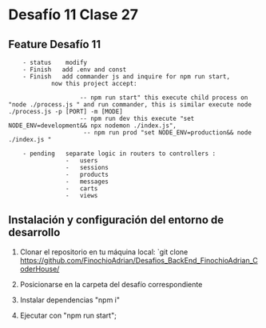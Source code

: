 # Desafío 11 Clase 27

## Feature Desafío 11

        - status    modify
        - Finish   add .env and const
        - Finish   add commander js and inquire for npm run start,
                now this project accept:
                
                        -- npm run start" this execute child process on "node ./process.js " and run commander, this is similar execute node ./process.js -p [PORT] -m [MODE]
                        -- npm run dev this execute "set NODE_ENV=development&& npx nodemon ./index.js",
                         -- npm run prod "set NODE_ENV=production&& node ./index.js "

        - pending   separate logic in routers to controllers :
                    -   users
                    -   sessions
                    -   products
                    -   messages
                    -   carts
                    -   views

## Instalación y configuración del entorno de desarrollo

1. Clonar el repositorio en tu máquina local: `git clone <https://github.com/FinochioAdrian/Desafios_BackEnd_FinochioAdrian_CoderHouse/>

2. Posicionarse en la carpeta del desafío correspondiente

3. Instalar dependencias "npm i"

4. Ejecutar con "npm run start";
